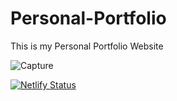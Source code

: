 # Personal-Portfolio
This is my Personal Portfolio Website

![Capture](https://github.com/Dhruvpandey08/Personal-Portfolio/assets/87525399/a3ff5d16-23db-457b-bc3d-fad7f506b085)

[![Netlify Status](https://api.netlify.com/api/v1/badges/bef0f44c-dbf9-4508-a6b0-e133c9f95136/deploy-status)](https://app.netlify.com/sites/dhruvpandey-portfolio/deploys)

